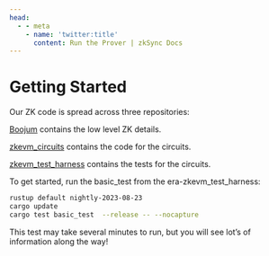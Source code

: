 ```yaml
---
head:
  - - meta
    - name: 'twitter:title'
      content: Run the Prover | zkSync Docs
---
```


# Getting Started

Our ZK code is spread across three repositories:

[Boojum](https://github.com/matter-labs/era-boojum/tree/main) contains the low level ZK details.

[zkevm_circuits](https://github.com/matter-labs/era-zkevm_circuits/tree/main) contains the code for the circuits.

[zkevm_test_harness](https://github.com/matter-labs/era-zkevm_test_harness/tree/v1.4.0) contains the tests for the
circuits.

To get started, run the basic_test from the era-zkevm_test_harness:

```bash
rustup default nightly-2023-08-23
cargo update
cargo test basic_test  --release -- --nocapture

```

This test may take several minutes to run, but you will see lot’s of information along the way!
